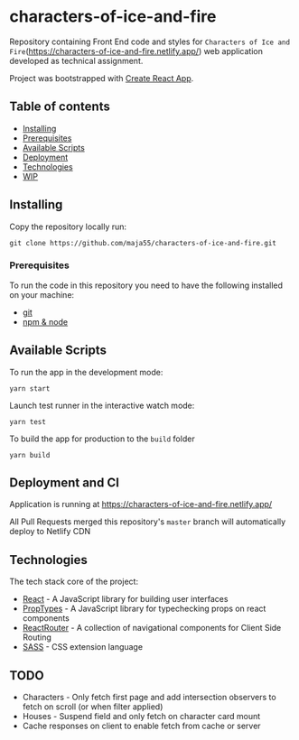 # characters-of-ice-and-fire

Repository containing Front End code and styles for `Characters of Ice and Fire`(https://characters-of-ice-and-fire.netlify.app/) web application developed as technical assignment.

Project was bootstrapped with [Create React App](https://github.com/facebook/create-react-app).


## Table of contents


* [Installing](#installing)
* [Prerequisites](#prerequisites)
* [Available Scripts](#available-scripts)
* [Deployment](#deployment-and-ci)
* [Technologies](#technologies)
* [WIP](#todo)


## Installing

Copy the repository locally run:
```
git clone https://github.com/maja55/characters-of-ice-and-fire.git
```


### Prerequisites

To run the code in this repository you need to have the following installed on your machine:
* [git](https://git-scm.com/)
* [npm & node ](https://nodejs.org/en/)


## Available Scripts

To run the app in the development mode:
```
yarn start
```

Launch test runner in the interactive watch mode:
```
yarn test
```

To build the app for production to the `build` folder
```
yarn build
```


## Deployment and CI

Application is running at https://characters-of-ice-and-fire.netlify.app/

All Pull Requests merged this repository's `master` branch will automatically deploy to Netlify CDN


## Technologies

The tech stack core of the project:
* [React](https://reactjs.org/) - A JavaScript library for building user interfaces
* [PropTypes](https://reactjs.org/docs/typechecking-with-proptypes.html) - A JavaScript library for typechecking props on react components
* [ReactRouter](https://reactrouter.com/) - A collection of navigational components for Client Side Routing
* [SASS](https://sass-lang.com/) - CSS extension language


## TODO
* Characters - Only fetch first page and add intersection observers to fetch on scroll (or when filter applied)
* Houses - Suspend field and only fetch on character card mount
* Cache responses on client to enable fetch from cache or server
